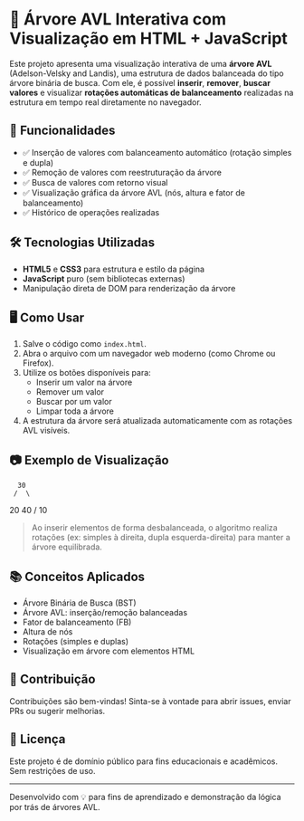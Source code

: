 # 🌳 Árvore AVL Interativa com Visualização em HTML + JavaScript

Este projeto apresenta uma visualização interativa de uma **árvore AVL** (Adelson-Velsky and Landis), uma estrutura de dados balanceada do tipo árvore binária de busca. Com ele, é possível **inserir**, **remover**, **buscar valores** e visualizar **rotações automáticas de balanceamento** realizadas na estrutura em tempo real diretamente no navegador.

## 📌 Funcionalidades

- ✅ Inserção de valores com balanceamento automático (rotação simples e dupla)
- ✅ Remoção de valores com reestruturação da árvore
- ✅ Busca de valores com retorno visual
- ✅ Visualização gráfica da árvore AVL (nós, altura e fator de balanceamento)
- ✅ Histórico de operações realizadas

## 🛠️ Tecnologias Utilizadas

- **HTML5** e **CSS3** para estrutura e estilo da página
- **JavaScript** puro (sem bibliotecas externas)
- Manipulação direta de DOM para renderização da árvore

## 🖥️ Como Usar

1. Salve o código como `index.html`.
2. Abra o arquivo com um navegador web moderno (como Chrome ou Firefox).
3. Utilize os botões disponíveis para:
   - Inserir um valor na árvore
   - Remover um valor
   - Buscar por um valor
   - Limpar toda a árvore
4. A estrutura da árvore será atualizada automaticamente com as rotações AVL visíveis.

## 📷 Exemplo de Visualização

      30
     /  \
   20    40
  /
10


> Ao inserir elementos de forma desbalanceada, o algoritmo realiza rotações (ex: simples à direita, dupla esquerda-direita) para manter a árvore equilibrada.

## 📚 Conceitos Aplicados

- Árvore Binária de Busca (BST)
- Árvore AVL: inserção/remoção balanceadas
- Fator de balanceamento (FB)
- Altura de nós
- Rotações (simples e duplas)
- Visualização em árvore com elementos HTML

## 🤝 Contribuição

Contribuições são bem-vindas! Sinta-se à vontade para abrir issues, enviar PRs ou sugerir melhorias.

## 📄 Licença

Este projeto é de domínio público para fins educacionais e acadêmicos. Sem restrições de uso.

---

Desenvolvido com 💡 para fins de aprendizado e demonstração da lógica por trás de árvores AVL.

